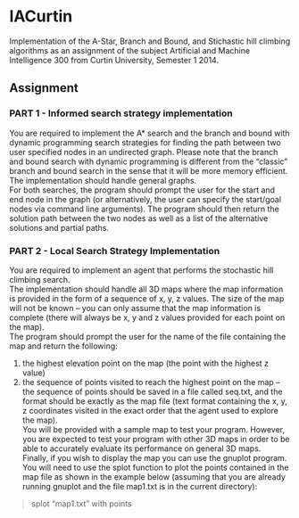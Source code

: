 # IACurtin
Implementation of the A-Star, Branch and Bound, and Stichastic hill climbing algorithms as an assignment of the subject Artificial and Machine Intelligence 300 from Curtin University, Semester 1 2014.
## Assignment
### PART 1 - Informed search strategy implementation
You are required to implement the A* search and the branch and bound with dynamic programming search strategies for finding the path between two user specified nodes in an undirected graph. Please note that the branch and bound search with dynamic programming is different from the “classic” branch and bound search in the sense that it will be more memory efficient.  
The implementation should handle general graphs.  
For both searches, the program should prompt the user for the start and end node
in the graph (or alternatively, the user can specify the start/goal nodes via command line
arguments). The program should then return the solution path between the two nodes as
well as a list of the alternative solutions and partial paths.  
  
### PART 2 - Local Search Strategy Implementation
You are required to implement an agent that performs the stochastic hill climbing
search.  
The implementation should handle all 3D maps where the map information is provided in the form of a sequence of x, y, z values. The size of the map will not be known – you can only assume that the map information is complete (there will always be
x, y and z values provided for each point on the map).  
The program should prompt the user for the name of the file containing the map and return the following:  
1) the highest elevation point on the map (the point with the highest z value)
2) the sequence of points visited to reach the highest point on the map – the sequence of points should be saved in a file called seq.txt, and the format should be exactly as the map file (text format containing the x, y, z coordinates visited in the exact order that the agent used to explore the map).  
You will be provided with a sample map to test your program. However, you are expected to test your program with other 3D maps in order to be able to accurately evaluate its performance on general 3D maps.  
Finally, if you wish to display the map you can use the gnuplot program. You will need to use the splot function to plot the points
contained in the map file as shown in the example below (assuming that you are already
running gnuplot and the file map1.txt is in the current directory):  
>splot “map1.txt” with points
